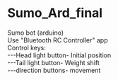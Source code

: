# Sumo_Ard_final
Sumo bot (arduino)<br>
Use "Bluetooth RC Controller" app<br>
Control keys:<br>
---Head light button- Initial position<br>
---Tail light button- Weight shift<br>
---direction buttons- movement
